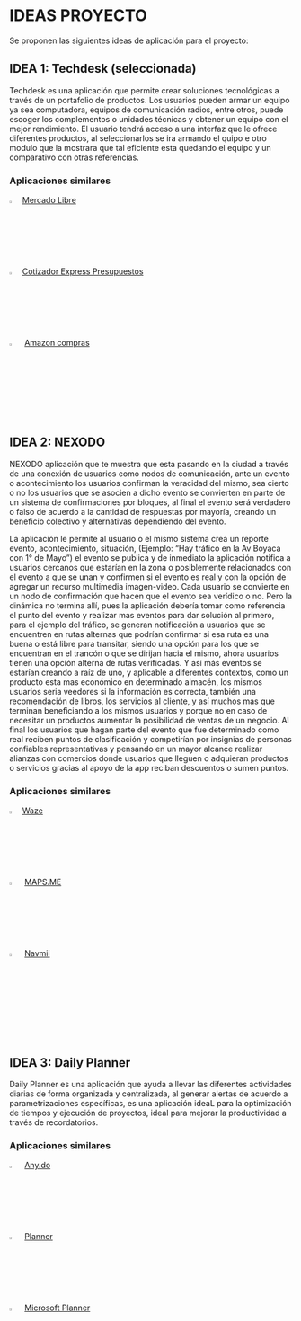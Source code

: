 # IDEAS PROYECTO  

Se proponen las siguientes ideas de aplicación para el proyecto:

## IDEA 1: Techdesk (seleccionada)

Techdesk es una aplicación que permite crear soluciones tecnológicas a través de un portafolio de productos. 
Los usuarios pueden armar un equipo ya sea computadora, equipos de comunicación radios, entre otros, 
puede escoger los complementos o unidades técnicas y obtener un equipo con el mejor rendimiento. 
El usuario tendrá acceso a una interfaz que le ofrece diferentes productos, al seleccionarlos se ira 
armando el quipo e otro modulo que la mostrara que tal eficiente esta quedando el equipo y un comparativo
con otras referencias.

### Aplicaciones similares
  
<img src="https://play-lh.googleusercontent.com/lO0-UT9yyZ55shpgJVKcBxYGd1MWwdsxoK1GjNcd9FkcYHX4yjjj5OqktP0O1rVoTwU=w240-h480-rw" width="3%"> &nbsp;[Mercado Libre](https://play.google.com/store/apps/details?id=com.mercadolibre&hl=es_CO&gl=US)<br>
<img src="https://play-lh.googleusercontent.com/6srVgd-CwtuPlAlZdfVxw5_qaR6PPPEx0mihjMohVqnRd2FLIBjbVTikPsuMhMzMYIM=w240-h480-rw" width="3%" > &nbsp;[Cotizador Express Presupuestos](https://play.google.com/store/apps/details?id=ar.cotizador&hl=es_CO&gl=US)<br>
<img src="https://play-lh.googleusercontent.com/7nPCXIJ5I2KZCPdPH12SFIoYM6GF_tIGy3bIEGPB6kC8NV03MkaOzBaPIb6wesANuls=s48-rw" width="3%" > &nbsp; [Amazon compras](https://play.google.com/store/apps/details?id=com.amazon.mShop.android.shopping&hl=es_CO&gl=US)
<br>
<br>

## IDEA 2: NEXODO 

NEXODO aplicación que te muestra que esta pasando en la ciudad a través de una conexión de usuarios como nodos de comunicación, 
ante un evento o acontecimiento los usuarios confirman la veracidad del mismo, sea cierto o no los usuarios que se asocien
a dicho evento se convierten en parte de un sistema de confirmaciones por bloques, al final el evento será verdadero o falso 
de acuerdo a la cantidad de respuestas por mayoría, creando un beneficio colectivo y alternativas dependiendo del evento.

La aplicación le permite al usuario o el mismo sistema crea un reporte evento, acontecimiento, situación, 
(Ejemplo: “Hay tráfico en la Av Boyaca con 1° de Mayo”) el evento se publica y de inmediato la aplicación notifica a usuarios 
cercanos que estarían en la zona o posiblemente relacionados con el evento a que se unan y confirmen si el evento es real y con 
la opción de agregar un recurso multimedia imagen-video. Cada usuario se convierte en un nodo de confirmación que hacen que el
evento sea verídico o no. Pero la dinámica no termina allí, pues la aplicación debería tomar como referencia el punto del evento 
y realizar mas eventos para dar solución al primero, para el ejemplo del tráfico, se generan notificación a usuarios que se 
encuentren en rutas alternas que podrían confirmar si esa ruta es una buena o está libre para transitar, siendo una opción para
los que se encuentran en el trancón o que se dirijan hacia el mismo, ahora usuarios tienen una opción alterna de rutas verificadas.
Y así más eventos se estarían creando a raíz de uno, y aplicable a diferentes contextos, como un producto esta mas económico en 
determinado almacén, los mismos usuarios seria veedores si la información es correcta, también una recomendación de libros, los 
servicios al cliente, y así muchos mas que terminan beneficiando a los mismos usuarios y porque no en caso de necesitar un productos 
aumentar la posibilidad de ventas de un negocio. Al final los usuarios que hagan parte del evento que fue determinado como real reciben
puntos de clasificación y competirían por insignias de personas confiables representativas y pensando en un mayor alcance realizar alianzas 
con comercios donde usuarios que lleguen o adquieran productos o servicios gracias al apoyo de la app reciban descuentos o sumen puntos.


### Aplicaciones similares

<img src="https://play-lh.googleusercontent.com/r7XL36PVNtnidqy6ikRiW1AHEIsjhePrZ8W5M4cNTQy5ViF3-lIDY47hpvxc84kJ7lw=w240-h480-rw" width="3%"> &nbsp;[Waze](https://play.google.com/store/apps/details?id=com.waze&hl=es_CO&gl=US&pli=1)<br>
<img src="https://play-lh.googleusercontent.com/Ec9fzB4pWGEvKnJHXAyrikd38aEY0PPKmhZ9S2c-lmwRc70yCUUsfeuNqAZexuNtwRw=w240-h480-rw" width="3%" > &nbsp; [MAPS.ME](https://play.google.com/store/search?q=MAPS.ME&c=apps&hl=es_CO&gl=US)<br>
<img src="https://play-lh.googleusercontent.com/s_m4xQ9KVbXy0WiC5-r2THidLl92St8nbZBDHZL4p66z749YwMqhd6U004rywVvJYg=w240-h480-rw" width="3%" > &nbsp; [Navmii](https://play.google.com/store/apps/details?id=com.navfree.android.OSM.ALL&hl=es_CO&gl=US)
<br>
<br>
<br>


## IDEA 3: Daily Planner
Daily Planner es una aplicación que ayuda a llevar las diferentes actividades diarias de forma organizada y centralizada, 
al generar alertas de acuerdo a parametrizaciones específicas, es una aplicación ideaL para la optimización de tiempos y ejecución de proyectos, ideal para mejorar la productividad a través de recordatorios.

### Aplicaciones similares

<img src="https://play-lh.googleusercontent.com/rmzeq_sIQ0Ajs1R0Dx1FhZevoTgnWfY_enZ1AOkBRdhAjnwFqekzw-o-B2rTRyO0XA=w240-h480-rw" width="3%"> &nbsp; [Any.do](https://play.google.com/store/search?q=any.do&c=apps&hl=es_CO&gl=US)<br>
<img src="https://play-lh.googleusercontent.com/Hn436scq8RPVSGb7O5WEcesqGhQLoMHvnLG56rriuqcSZtunG-98pJGUcbfl34futMWH=w240-h480-rw" width="3%" > &nbsp; [Planner](https://play.google.com/store/search?q=planner%20pro&c=apps&hl=es_CO&gl=US)<br>
<img src="https://play-lh.googleusercontent.com/JDBHI4PaLQcr5l3KVH5ulRfTrRzDwcH3oqPzIwbbdB-O0YVSad__C6989EqY2oikgaM=w240-h480-rw" width="3%" > &nbsp; [Microsoft Planner](https://play.google.com/store/search?q=microsoft+planner&c=apps&hl=es_CO&gl=US)
